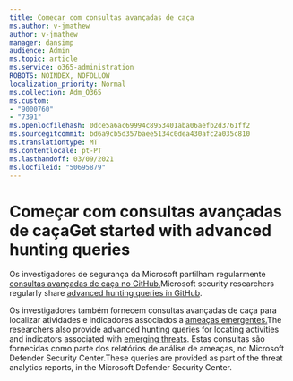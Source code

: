 ```yaml
---
title: Começar com consultas avançadas de caça
ms.author: v-jmathew
author: v-jmathew
manager: dansimp
audience: Admin
ms.topic: article
ms.service: o365-administration
ROBOTS: NOINDEX, NOFOLLOW
localization_priority: Normal
ms.collection: Adm_O365
ms.custom:
- "9000760"
- "7391"
ms.openlocfilehash: 0dce5a6ac69994c8953401aba06aefb2d3761ff2
ms.sourcegitcommit: bd6a9cb5d357baee5134c0dea430afc2a035c810
ms.translationtype: MT
ms.contentlocale: pt-PT
ms.lasthandoff: 03/09/2021
ms.locfileid: "50695879"
---
```

# <a name="get-started-with-advanced-hunting-queries"></a><span data-ttu-id="103c5-102">Começar com consultas avançadas de caça</span><span class="sxs-lookup"><span data-stu-id="103c5-102">Get started with advanced hunting queries</span></span>

<span data-ttu-id="103c5-103">Os investigadores de segurança da Microsoft partilham regularmente [consultas avançadas de caça no GitHub.](https://go.microsoft.com/fwlink/?linkid=2144624)</span><span class="sxs-lookup"><span data-stu-id="103c5-103">Microsoft security researchers regularly share [advanced hunting queries in GitHub](https://go.microsoft.com/fwlink/?linkid=2144624).</span></span>

<span data-ttu-id="103c5-104">Os investigadores também fornecem consultas avançadas de caça para localizar atividades e indicadores associados a [ameaças emergentes.](https://go.microsoft.com/fwlink/?linkid=2145808)</span><span class="sxs-lookup"><span data-stu-id="103c5-104">The researchers also provide advanced hunting queries for locating activities and indicators associated with [emerging threats](https://go.microsoft.com/fwlink/?linkid=2145808).</span></span> <span data-ttu-id="103c5-105">Estas consultas são fornecidas como parte dos relatórios de análise de ameaças, no Microsoft Defender Security Center.</span><span class="sxs-lookup"><span data-stu-id="103c5-105">These queries are provided as part of the threat analytics reports, in the Microsoft Defender Security Center.</span></span>
